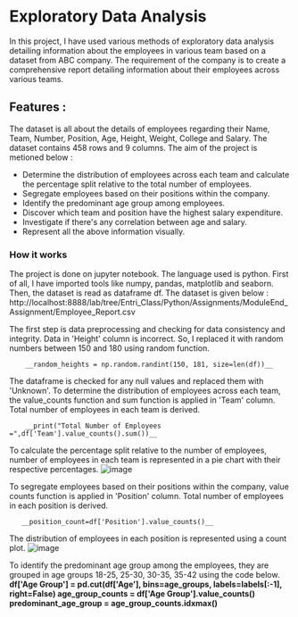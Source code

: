 # Exploratory Data Analysis
In this project, I have used various methods of exploratory data analysis detailing information about  the employees in various team based on a dataset from ABC company. The requirement of the company is to create a comprehensive report detailing information about their employees across various teams. 
## Features :
The dataset is all about the details of employees regarding their Name, Team, Number, Position, Age, Height, Weight, College and Salary. The dataset contains 458 rows and 9 columns. The aim of the project is metioned below : 
* Determine the distribution of employees across each team and calculate the percentage split relative to the total number of employees.
* Segregate employees based on their positions within the company.
* Identify the predominant age group among employees.
* Discover which team and position have the highest salary expenditure.
* Investigate if there's any correlation between age and salary.
* Represent all the above information visually.
### How it works
The project is done on  jupyter notebook. The language used is python. 
First of all, I have imported tools like numpy, pandas, matplotlib and seaborn. Then, the dataset is read as dataframe df. The dataset is given below :
http://localhost:8888/lab/tree/Entri_Class/Python/Assignments/ModuleEnd_Assignment/Employee_Report.csv

The first step is data preprocessing and checking for data consistency and integrity.
Data in 'Height' column is incorrect. So, I replaced it with random numbers between 150 and 180 using random function.

        __random_heights = np.random.randint(150, 181, size=len(df))__
        
The dataframe is checked for any null values and replaced them with 'Unknown'.
To determine the distribution of employees across each team, the value_counts function and sum function is applied in 'Team' column. Total number of employees in each team is derived.

        __print("Total Number of Employees =",df['Team'].value_counts().sum())__

To calculate the percentage split relative to the number of employees, number of employees in each team is represented in a pie chart with their respective percentages.
![image](https://github.com/Anjalisj4g/Exploratory-Data-Analysis/assets/162909803/21f2e38e-b4e2-4f56-80ef-d25072158ea9)

To segregate employees based on their positions within the company, value counts function is applied in 'Position' column. Total number of employees in each position is derived.

       __position_count=df['Position'].value_counts()__

The distribution of employees in each position is represented using a count plot.
![image](https://github.com/Anjalisj4g/Exploratory-Data-Analysis/assets/162909803/dff96679-16d9-495d-9ea1-8b745577cb1e)

To identify the predominant age group among the employees, they are grouped in age groups 18-25, 25-30, 30-35, 35-42 using the code below.
       __df['Age Group'] = pd.cut(df['Age'], bins=age_groups, labels=labels[:-1], right=False)
       age_group_counts = df['Age Group'].value_counts()
       predominant_age_group = age_group_counts.idxmax()__



